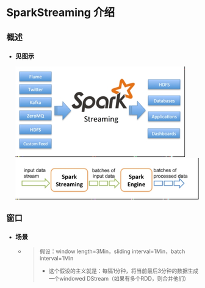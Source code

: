 
# SparkStreaming 介绍
## 概述
- ### 见图示
    ![](./img/SparkStreaming.png)
    ![](./img/SparkStreaming处理流程.png)

## 窗口
- ### 场景
    - > 假设：window length=3Min，sliding interval=1Min，batch interval=1Min
        > - 这个假设的主义就是：每隔1分钟，将当前最后3分钟的数据生成一个windowed DStream（如果有多个RDD，则合并他们）










